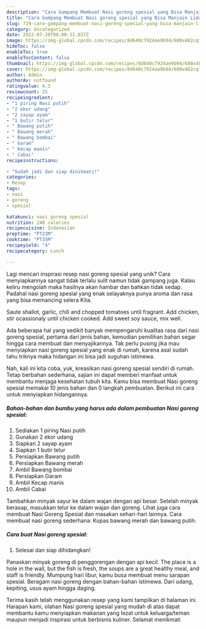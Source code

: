 ```yaml
---
description: "Cara Gampang Membuat Nasi goreng spesial yang Bisa Manjain Lidah"
title: "Cara Gampang Membuat Nasi goreng spesial yang Bisa Manjain Lidah"
slug: 729-cara-gampang-membuat-nasi-goreng-spesial-yang-bisa-manjain-lidah
category: Uncategorized
date: 2022-07-20T08:00:31.037Z
image: https://img-global.cpcdn.com/recipes/8d640c7924ae9b94/680x482cq70/nasi-goreng-spesial-foto-resep-utama.jpg
hideToc: false
enableToc: true
enableTocContent: false
thumbnail: https://img-global.cpcdn.com/recipes/8d640c7924ae9b94/680x482cq70/nasi-goreng-spesial-foto-resep-utama.jpg
cover: https://img-global.cpcdn.com/recipes/8d640c7924ae9b94/680x482cq70/nasi-goreng-spesial-foto-resep-utama.jpg
author: Admin
authorAv: notfound
ratingvalue: 4.3
reviewcount: 25
recipeingredient:
- "1 piring Nasi putih"
- "2 ekor udang"
- "2 sayap ayam"
- "1 butir telur"
- " Bawang putih"
- " Bawang merah"
- " Bawang bombai"
- " Garam"
- " Kecap manis"
- " Cabai"
recipeinstructions:

- "Sudah jadi dan siap dinikmati!"
categories:
- Resep
tags:
- nasi
- goreng
- spesial

katakunci: nasi goreng spesial 
nutrition: 248 calories
recipecuisine: Indonesian
preptime: "PT23M"
cooktime: "PT35M"
recipeyield: "4"
recipecategory: Lunch

---
```





Lagi mencari inspirasi resep nasi goreng spesial yang unik? Cara menyiapkannya sangat tidak terlalu sulit namun tidak gampang juga. Kalau keliru mengolah maka hasilnya akan hambar dan bahkan tidak sedap. Padahal nasi goreng spesial yang enak selayaknya punya aroma dan rasa yang bisa memancing selera Kita.





Saute shallot, garlic, chili and chopped tomatoes until fragrant. Add chicken, stir ocassionaly until chicken cooked. Add sweet soy sauce, mix well.

Ada beberapa hal yang sedikit banyak mempengaruhi kualitas rasa dari nasi goreng spesial, pertama dari jenis bahan, kemudian pemilihan bahan segar hingga cara membuat dan menyajikannya. Tak perlu pusing jika mau menyiapkan nasi goreng spesial yang enak di rumah, karena asal sudah tahu triknya maka hidangan ini bisa jadi suguhan istimewa.






Nah, kali ini kita coba, yuk, kreasikan nasi goreng spesial sendiri di rumah. Tetap berbahan sederhana, sajian ini dapat memberi manfaat untuk membantu menjaga kesehatan tubuh kita. Kamu bisa membuat Nasi goreng spesial memakai 10 jenis bahan dan 0 langkah pembuatan. Berikut ini cara untuk menyiapkan hidangannya.

<!--inarticleads1-->

##### Bahan-bahan dan bumbu yang harus ada dalam pembuatan Nasi goreng spesial:

1. Sediakan 1 piring Nasi putih
1. Gunakan 2 ekor udang
1. Siapkan 2 sayap ayam
1. Siapkan 1 butir telur
1. Persiapkan  Bawang putih
1. Persiapkan  Bawang merah
1. Ambil  Bawang bombai
1. Persiapkan  Garam
1. Ambil  Kecap manis
1. Ambil  Cabai


Tambahkan minyak sayur ke dalam wajan dengan api besar. Setelah minyak berasap, masukkan telur ke dalam wajan dan goreng. Lihat juga cara membuat Nasi Goreng Spesial dan masakan sehari-hari lainnya. Cara membuat nasi goreng sederhana: Kupas bawang merah dan bawang putih. 

<!--inarticleads2-->

##### Cara buat Nasi goreng spesial:


1. Selesai dan siap dihidangkan!

Panaskan minyak goreng di penggorengan dengan api kecil. The place is a hole in the wall, but the fish is fresh, the soups are a great healthy meal, and staff is friendly. Mumpung hari libur, kamu busa membuat menu sarapan spesial. Beragam nasi goreng dengan bahan-bahan istimewa. Dari udang, kepiting, usus ayam hingga daging. 

Terima kasih telah menggunakan resep yang kami tampilkan di halaman ini. Harapan kami, olahan Nasi goreng spesial yang mudah di atas dapat membantu kamu menyiapkan makanan yang lezat untuk keluarga/teman maupun menjadi inspirasi untuk berbisnis kuliner. Selamat menikmati
